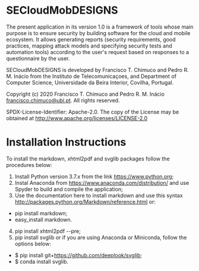# SECloudMobDESIGNS
The present application in its version 1.0 is a framework of tools whose main purpose is to ensure security by building software for the cloud and mobile ecosystem. It allows generating reports (security requirements, good practices, mapping attack models and specifying security tests and automation tools) according to the user's request based on responses to a questionnaire by the user.

SECloudMobDESIGNS is developed by Francisco T. Chimuco and Pedro R. M. Inácio from the Instituto de Telecomunicaçoes, and Department of Computer Science, Universidade da Beira Interior, Covilha, Portugal.

Copyright (c) 2020 Francisco T. Chimuco and Pedro R. M. Inácio francisco.chimuco@ubi.pt. All rights reserved.

SPDX-License-Identifier: Apache-2.0. The copy of the License may be obtained at http://www.apache.org/licenses/LICENSE-2.0

# Installation Instructions
To install the markdown, xhtml2pdf and svglib packages follow the procedures below:
1. Install Python version 3.7.x from the link https://www.python.org;
2. Instal Anaconda from  https://www.anaconda.com/distribution/ and use Spyder to build and compile the application;
3. Use the documentation here to install markdown and use this syntax http://packages.python.org/Markdown/reference.html or:
 * pip install markdown;
 * easy_install markdown.
4. pip install xhtml2pdf --pre;
5. pip install svglib or if you are using Anaconda or Miniconda, follow the options below:
 * $ pip install git+https://github.com/deeplook/svglib;
 * $ conda install svglib.
